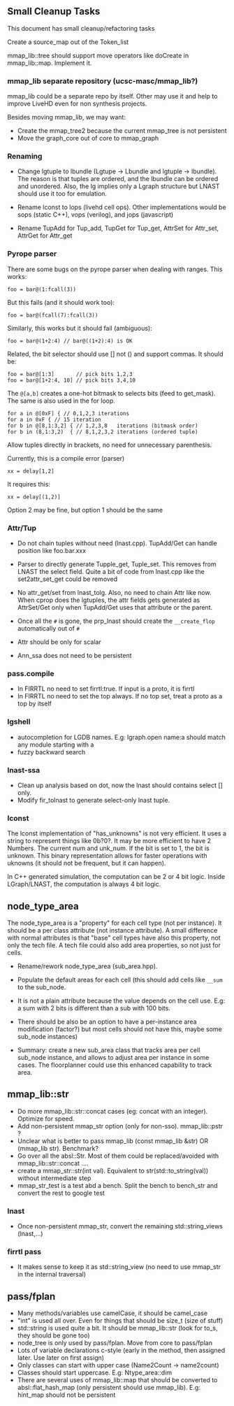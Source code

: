 ## Small Cleanup Tasks

This document has small cleanup/refactoring tasks

Create a source_map out of the Token_list

mmap_lib::tree should support move operators like doCreate in mmap_lib::map. Implement it.

### mmap_lib separate repository (ucsc-masc/mmap_lib?)

mmap_lib could be a separate repo by itself. Other may use it and help to improve LiveHD even for non synthesis projects.

Besides moving mmap_lib, we may want:

- Create the mmap_tree2 because the current mmap_tree is not persistent
- Move the graph_core out of core to mmap_graph

### Renaming

- Change lgtuple to lbundle (Lgtupe -> Lbundle and lgtuple -> lbundle). The
  reason is that tuples are ordered, and the lbundle can be ordered and
  unordered. Also, the lg implies only a Lgraph structure but LNAST should use
  it too for emulation.

- Rename lconst to lops (livehd cell ops). Other implementations would be sops
  (static C++), vops (verilog), and jops (javascript)
- Rename TupAdd for Tup_add, TupGet for Tup_get, AttrSet for Attr_set, AttrGet for Attr_get

### Pyrope parser

There are some bugs on the pyrope parser when dealing with ranges. This works:

```
foo = bar@(1:fcall(3))
```

But this fails (and it should work too):

```
foo = bar@(fcall(7):fcall(3))
```

Similarly, this works but it should fail (ambiguous):

```
foo = bar@(1+2:4) // bar@((1+2):4) is OK
```

Related, the bit selector should use [] not () and support commas. It should be:

```
foo = bar@[1:3]       // pick bits 1,2,3
foo = bar@[1+2:4, 10] // pick bits 3,4,10
```

The `@[a,b]` creates a one-hot bitmask to selects bits (feed to get_mask). The same is also
used in the for loop.

```
for a in @[0xF] { // 0,1,2,3 iterations
for a in 0xF { // 15 iteration
for b in @[8,1:3,2] { // 1,2,3,8   iterations (bitmask order)
for b in (8,1:3,2)  { // 8,1,2,3,2 iterations (ordered tuple)
```

Allow tuples directly in brackets, no need for unnecessary parenthesis.

Currently, this is a compile error (parser)

```
xx = delay[1,2]
```

It requires this:

```
xx = delay[(1,2)]
```

Option 2 may be fine, but option 1 should be the same

### Attr/Tup

- Do not chain tuples without need (lnast.cpp). TupAdd/Get can handle position like foo.bar.xxx

- Parser to directly generate Tupple_get, Tuple_set. This removes from LNAST the select field.
  Quite a bit of code from lnast.cpp like the set2attr_set_get could be removed

- No attr_get/set from lnast_tolg. Also, no need to chain Attr like now. When cprop does the lgtuples,
  the attr fields gets generated as AttrSet/Get only when TupAdd/Get uses that attribute or the parent.

- Once all the `#` is gone, the prp_lnast should create the `__create_flop` automatically out of `#`

- Attr should be only for scalar

- Ann_ssa does not need to be persistent

### pass.compile

- In FIRRTL no need to set firrtl:true. If input is a proto, it is firrtl
- In FIRRTL no need to set the top always. If no top set, treat a proto as a top by itself

### lgshell

- autocompletion for LGDB names. E.g: lgraph.open name:a<TAB> should match any module starting with a
- fuzzy backward search

### lnast-ssa

- Clean up analysis based on dot, now the lnast should contains select [] only.
- Modify fir_tolnast to generate select-only lnast tuple.

### lconst

The lconst implementation of "has_unknowns" is not very efficient. It uses a
string to represent things like 0b?0?. It may be more efficient to have 2
Numbers. The current num and unk_num. If the bit is set to 1, the bit is
unknown. This binary representation allows for faster operations with uknowns
(it should not be frequent, but it can happen).

In C++ generated simulation, the computation can be 2 or 4 bit logic. Inside
LGraph/LNAST, the computation is always 4 bit logic.

## node_type_area

The node_type_area is a "property" for each cell type (not per instance). It
should be a per class attribute (not instance attribute). A small difference
with normal attributes is that "base" cell types have also this property, not
only the tech file. A tech file could also add area properties, so not just for
cells.

* Rename/rework node_type_area (sub_area.hpp).
* Populate the default areas for each cell (this should add cells like `__sum`
  to the sub_node.
* It is not a plain attribute because the value depends on the cell use. E.g: a
  sum with 2 bits is different than a sub with 100 bits.
* There should be also be an option to have a per-instance area modification
  (factor?) but most cells should not have this, maybe some sub_node instances)

* Summary: create a new sub_area class that tracks area per cell sub_node
  instance, and allows to adjust area per instance in some cases. The
  floorplanner could use this enhanced capability to track area.

## mmap_lib::str

* Do more mmap_lib::str::concat cases (eg: concat with an integer). Optimize for speed.
* Add non-persistent mmap_str option (only for non-sso). mmap_lib::pstr ?
* Unclear what is better to pass mmap_lib (const mmap_lib &str) OR (mmap_lib str). Benchmark?
* Go over all the absl::Str. Most of them could be replaced/avoided with mmap_lib::str::concat ....
* create a mmap_str::str(int val). Equivalent to str(std::to_string(val)) without intermediate step
* mmap_str_test is a test abd a bench. Split the bench to bench_str and convert the rest to google test

### lnast

* Once non-persistent mmap_str, convert the remaining std::string_views (lnast,...)

### firrtl pass

* It makes sense to keep it as std::string_view (no need to use mmap_str in the internal traversal)

## pass/fplan

* Many methods/variables use camelCase, it should be camel_case
* "int" is used all over. Even for things that should be size_t (size of stuff)
* std::string is used quite a bit. It should be mmap_lib::str (look for to_s, they should be gone too)
* node_tree is only used by pass/fplan. Move from core to pass/fplan
* Lots of variable declarations c-style (early in the method, then assigned later. Use later on first assign)
* Only classes can start with upper case (Name2Count -> name2count)
* Classes should start uppercase. E.g: Ntype_area::dim
* There are several uses of mmap_lib::map that should be converted to absl::flat_hash_map (only persistent should use mmap_lib). E.g: hint_map should not be persistent

